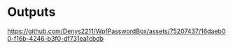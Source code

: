 # Outputs

https://github.com/Denys2211/WpfPasswordBox/assets/75207437/16daeb00-f16b-4246-b3f0-df731ea1cbdb

